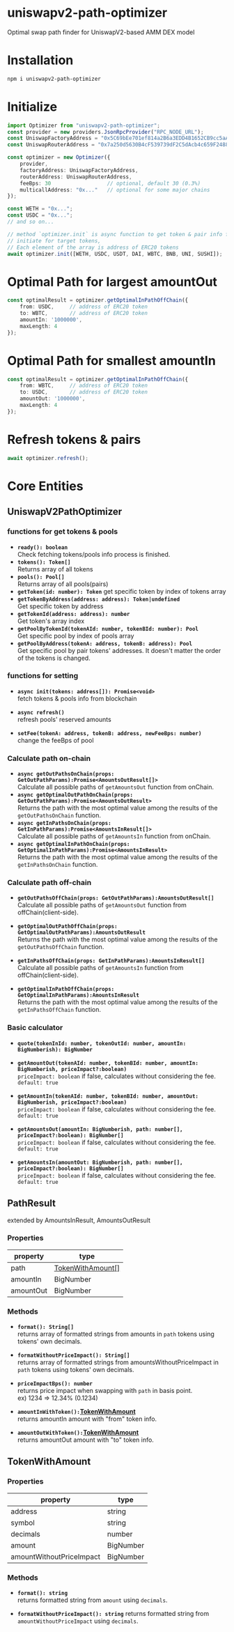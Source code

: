 # uniswapv2-path-optimizer
Optimal swap path finder for UniswapV2-based AMM DEX model

# Installation
```bash
npm i uniswapv2-path-optimizer
```

# Initialize
```ts
import Optimizer from "uniswapv2-path-optimizer";
const provider = new providers.JsonRpcProvider("RPC_NODE_URL");
const UniswapFactoryAddress = "0x5C69bEe701ef814a2B6a3EDD4B1652CB9cc5aA6f";
const UniswapRouterAddress = "0x7a250d5630B4cF539739dF2C5dAcb4c659F2488D";

const optimizer = new Optimizer({
    provider,
    factoryAddress: UniswapFactoryAddress,
    routerAddress: UniswapRouterAddress,
    feeBps: 30                  // optional, default 30 (0.3%)
    multicallAddress: "0x..."   // optional for some major chains
});

const WETH = "0x...";
const USDC = "0x...";
// and so on...

// method `optimizer.init` is async function to get token & pair info from blockchain.
// initiate for target tokens, 
// Each element of the array is address of ERC20 tokens
await optimizer.init([WETH, USDC, USDT, DAI, WBTC, BNB, UNI, SUSHI]);
```

# Optimal Path for largest amountOut
```ts
const optimalResult = optimizer.getOptimalInPathOffChain({
    from: USDC,     // address of ERC20 token 
    to: WBTC,       // address of ERC20 token 
    amountIn: '1000000', 
    maxLength: 4
});
```

# Optimal Path for smallest amountIn
```ts
const optimalResult = optimizer.getOptimalInPathOffChain({
    from: WBTC,     // address of ERC20 token 
    to: USDC,       // address of ERC20 token 
    amountOut: '1000000', 
    maxLength: 4
});
```

# Refresh tokens & pairs
```ts
await optimizer.refresh();
```


# Core Entities
## UniswapV2PathOptimizer
### functions for get tokens & pools
- **`ready(): boolean`**  
  Check fetching tokens/pools info process is finished.
- **`tokens(): Token[]`**  
  Returns array of all tokens  
- **`pools(): Pool[]`**  
  Returns array of all pools(pairs)
- **`getToken(id: number): Token`**
  get specific token by index of tokens array  
- **`getTokenByAddress(address: address): Token|undefined`**  
  Get specific token by address
- **`getTokenId(address: address): number`**  
  Get token's array index
- **`getPoolByTokenId(tokenAId: number, tokenBId: number): Pool`**  
  Get specific pool by index of pools array  
- **`getPoolByAddress(tokenA: address, tokenB: address): Pool`**   
  Get specific pool by pair tokens' addresses. It doesn't matter the order of the tokens is changed.


### functions for setting
- **`async init(tokens: address[]): Promise<void>`**  
  fetch tokens & pools info from blockchain  

- **`async refresh()`**  
  refresh pools' reserved amounts  

- **`setFee(tokenA: address, tokenB: address, newFeeBps: number)`**  
  change the feeBps of pool

### Calculate path on-chain
- **`async getOutPathsOnChain(props: GetOutPathParams):Promise<AmountsOutResult[]>`**  
  Calculate all possible paths of `getAmountsOut` function from onChain.  
- **`async getOptimalOutPathOnChain(props: GetOutPathParams):Promise<AmountsOutResult>`**  
  Returns the path with the most optimal value among the results of the `getOutPathsOnChain` function.  
- **`async getInPathsOnChain(props: GetInPathParams):Promise<AmountsInResult[]>`**  
  Calculate all possible paths of `getAmountsIn` function from onChain.  
- **`async getOptimalInPathOnChain(props: GetOptimalInPathParams):Promise<AmountsInResult>`**  
  Returns the path with the most optimal value among the results of the `getInPathsOnChain` function.  

### Calculate path off-chain
- **`getOutPathsOffChain(props: GetOutPathParams):AmountsOutResult[]`**  
  Calculate all possible paths of `getAmountsOut` function from offChain(client-side).
- **`getOptimalOutPathOffChain(props: GetOptimalOutPathParams):AmountsOutResult`**  
  Returns the path with the most optimal value among the results of the `getOutPathsOffChain` function.  

- **`getInPathsOffChain(props: GetInPathParams):AmountsInResult[]`**  
  Calculate all possible paths of `getAmountsIn` function from offChain(client-side).
- **`getOptimalInPathOffChain(props: GetOptimalInPathParams):AmountsInResult`**  
  Returns the path with the most optimal value among the results of the `getInPathsOffChain` function.  

### Basic calculator
- **`quote(tokenInId: number, tokenOutId: number, amountIn: BigNumberish): BigNumber`**
- **`getAmountOut(tokenAId: number, tokenBId: number, amountIn: BigNumberish, priceImpact?:boolean)`**  
  `priceImpact: boolean` if false, calculates without considering the fee. `default: true`  

- **`getAmountIn(tokenAId: number, tokenBId: number, amountOut: BigNumberish, priceImpact?:boolean)`**  
  `priceImpact: boolean` if false, calculates without considering the fee. `default: true`  

- **`getAmountsOut(amountIn: BigNumberish, path: number[], priceImpact?:boolean): BigNumber[]`**  
  `priceImpact: boolean` if false, calculates without considering the fee. `default: true`  

- **`getAmountsIn(amountOut: BigNumberish, path: number[], priceImpact?:boolean): BigNumber[]`**  
  `priceImpact: boolean` if false, calculates without considering the fee. `default: true`  


## PathResult
extended by AmountsInResult, AmountsOutResult  

### Properties

| property  	| type                                   	|
|-----------	|----------------------------------------	|
| path      	| [TokenWithAmount[]](#tokenwithamount) 	|
| amountIn  	| BigNumber                             	|
| amountOut 	| BigNumber                              	|


### Methods  

- **`format(): String[]`**  
  returns array of formatted strings from amounts in `path` tokens using tokens' own decimals.  

- **`formatWithoutPriceImpact(): String[]`**  
  returns array of formatted strings from amountsWithoutPriceImpact in `path` tokens using tokens' own decimals.

- **`priceImpactBps(): number`**  
  returns price impact when swapping with `path` in basis point.  
  ex) 1234 => 12.34% (0.1234) 

- **`amountInWithToken():`[TokenWithAmount](#tokenwithamount)**  
  returns amountIn amount with "from" token info.  

- **`amountOutWithToken():`[TokenWithAmount](#tokenwithamount)**  
  returns amountOut amount with "to" token info.


## TokenWithAmount
### Properties

| property                 	| type      	|
|--------------------------	|-----------	|
| address                  	| string    	|
| symbol                   	| string    	|
| decimals                 	| number    	|
| amount                   	| BigNumber 	|
| amountWithoutPriceImpact 	| BigNumber 	|


### Methods  

- **`format(): string`**  
  returns formatted string from `amount` using `decimals`.  

- **`formatWithoutPriceImpact(): string`**
  returns formatted string from `amountWithoutPriceImpact` using `decimals`.  
